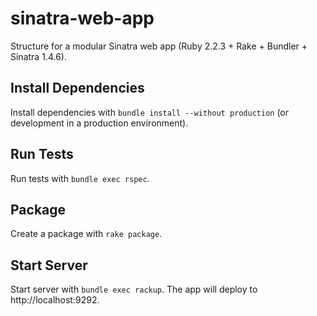 sinatra-web-app
===============

Structure for a modular Sinatra web app (Ruby 2.2.3 + Rake + Bundler + Sinatra 1.4.6).

## Install Dependencies

Install dependencies with `bundle install --without production` (or development in a production environment).

## Run Tests

Run tests with `bundle exec rspec`.

## Package

Create a package with `rake package`.

## Start Server

Start server with `bundle exec rackup`. The app will deploy to http://localhost:9292.
